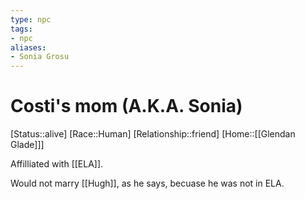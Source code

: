 ```yaml
---
type: npc
tags: 
- npc
aliases:
- Sonia Grosu
---
```


# Costi's mom (A.K.A. Sonia)
[Status::alive]
[Race::Human]
[Relationship::friend]
[Home::[[Glendan Glade]]]

Affilliated with [[ELA]]. 

Would not marry [[Hugh]], as he says, becuase he was not in ELA. 